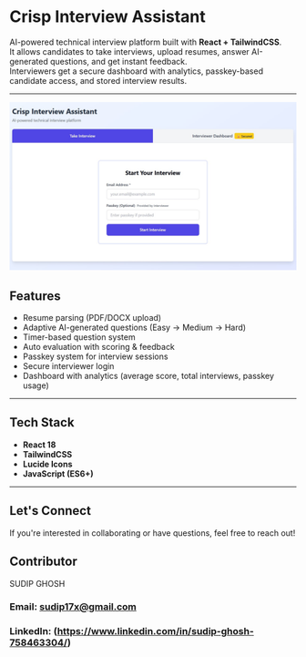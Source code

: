 # Crisp Interview Assistant

AI-powered technical interview platform built with **React + TailwindCSS**.  
It allows candidates to take interviews, upload resumes, answer AI-generated questions, and get instant feedback.  
Interviewers get a secure dashboard with analytics, passkey-based candidate access, and stored interview results.

---

![image alt](https://github.com/sudip17x/Crisp_Interview_Assistant/blob/b6cf26cb62dfe4a140cef077c9eb8fb2425c5057/Ai_interview.jpg)


## Features
-  Resume parsing (PDF/DOCX upload)
-  Adaptive AI-generated questions (Easy → Medium → Hard)
-  Timer-based question system
-  Auto evaluation with scoring & feedback
-  Passkey system for interview sessions
-  Secure interviewer login
-  Dashboard with analytics (average score, total interviews, passkey usage)

---

## Tech Stack
- **React 18**
- **TailwindCSS**
- **Lucide Icons**
- **JavaScript (ES6+)**

---

## Let's Connect

If you're interested in collaborating or have questions, feel free to reach out!


## Contributor
 SUDIP GHOSH
### Email: sudip17x@gmail.com
### LinkedIn: (https://www.linkedin.com/in/sudip-ghosh-758463304/)

